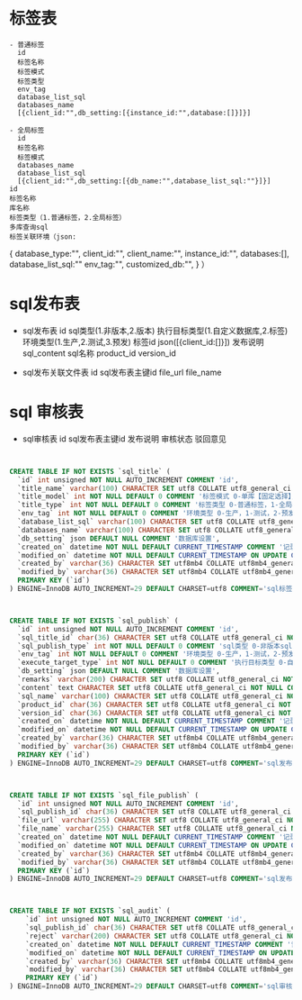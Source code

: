

# 标签表

    - 普通标签
      id
      标签名称
      标签模式
      标签类型
      env_tag
      database_list_sql
      databases_name
      [{client_id:"",db_setting:[{instance_id:"",database:[]}]}]

    - 全局标签
      id
      标签名称
      标签模式
      databases_name
      database_list_sql
      [{client_id:"",db_setting:[{db_name:"",database_list_sql:""}]}]
    id
    标签名称
    库名称
    标签类型（1.普通标签，2.全局标签）
    多库查询sql
    标签关联环境（json:
{
database_type:"",
client_id:"",
client_name:"",
instance_id:"",
databases:[],
database_list_sql:""
env_tag:"",
customized_db:"",
}
               ）


# sql发布表
  
  
  - sql发布表
    id
    sql类型(1.非版本,2.版本)
    执行目标类型(1.自定义数据库,2.标签)
    环境类型(1.生产,2.测试,3.预发)
    标签id
    json([{client_id:[]}])
    发布说明
    sql_content
    sql名称
    product_id
    version_id
  
   
    
  - sql发布关联文件表
    id
    sql发布表主键id
    file_url
    file_name
    
    
# sql 审核表
   
  - sql审核表
    id
    sql发布表主键id
    发布说明
    审核状态
    驳回意见
    

  




```sql


CREATE TABLE IF NOT EXISTS `sql_title` (
  `id` int unsigned NOT NULL AUTO_INCREMENT COMMENT 'id',
  `title_name` varchar(100) CHARACTER SET utf8 COLLATE utf8_general_ci NOT NULL DEFAULT '' COMMENT '标签名称',
  `title_model` int NOT NULL DEFAULT 0 COMMENT '标签模式 0-单库【固定选择】，1-多库【SQL】',
  `title_type` int NOT NULL DEFAULT 0 COMMENT '标签类型 0-普通标签，1-全局标签',
  `env_tag` int NOT NULL DEFAULT 0 COMMENT '环境类型 0-生产，1-测试，2-预发',
  `database_list_sql` varchar(100) CHARACTER SET utf8 COLLATE utf8_general_ci NOT NULL DEFAULT '' COMMENT '多库sql',
  `databases_name` varchar(100) CHARACTER SET utf8 COLLATE utf8_general_ci NOT NULL DEFAULT '' COMMENT '库名',
  `db_setting` json DEFAULT NULL COMMENT '数据库设置',
  `created_on` datetime NOT NULL DEFAULT CURRENT_TIMESTAMP COMMENT '记录创建时间',
  `modified_on` datetime NOT NULL DEFAULT CURRENT_TIMESTAMP ON UPDATE CURRENT_TIMESTAMP COMMENT '记录更新时间',
  `created_by` varchar(36) CHARACTER SET utf8mb4 COLLATE utf8mb4_general_ci NOT NULL DEFAULT '' COMMENT '记录创建人',
  `modified_by` varchar(36) CHARACTER SET utf8mb4 COLLATE utf8mb4_general_ci NOT NULL DEFAULT '' COMMENT '记录更新人',
  PRIMARY KEY (`id`)
) ENGINE=InnoDB AUTO_INCREMENT=29 DEFAULT CHARSET=utf8 COMMENT='sql标签表';



CREATE TABLE IF NOT EXISTS `sql_publish` (
  `id` int unsigned NOT NULL AUTO_INCREMENT COMMENT 'id',
  `sql_title_id` char(36) CHARACTER SET utf8 COLLATE utf8_general_ci NOT NULL DEFAULT '' COMMENT 'sql关联标签id',
  `sql_publish_type` int NOT NULL DEFAULT 0 COMMENT 'sql类型 0-非版本sql，1-版本sql',
  `env_tag` int NOT NULL DEFAULT 0 COMMENT '环境类型 0-生产，1-测试，2-预发',
  `execute_target_type` int NOT NULL DEFAULT 0 COMMENT '执行目标类型 0-自定义数据库，1-标签',
  `db_setting` json DEFAULT NULL COMMENT '数据库设置',
  `remarks` varchar(200) CHARACTER SET utf8 COLLATE utf8_general_ci NOT NULL DEFAULT '' COMMENT '发布说明',
  `content` text CHARACTER SET utf8 COLLATE utf8_general_ci NOT NULL COMMENT 'sql内容',
  `sql_name` varchar(100) CHARACTER SET utf8 COLLATE utf8_general_ci NOT NULL DEFAULT '' COMMENT 'sql名称',
  `product_id` char(36) CHARACTER SET utf8 COLLATE utf8_general_ci NOT NULL DEFAULT '' COMMENT 'sql关联应用id',
  `version_id` char(36) CHARACTER SET utf8 COLLATE utf8_general_ci NOT NULL DEFAULT '' COMMENT '应用关联版本id',
  `created_on` datetime NOT NULL DEFAULT CURRENT_TIMESTAMP COMMENT '记录创建时间',
  `modified_on` datetime NOT NULL DEFAULT CURRENT_TIMESTAMP ON UPDATE CURRENT_TIMESTAMP COMMENT '记录更新时间',
  `created_by` varchar(36) CHARACTER SET utf8mb4 COLLATE utf8mb4_general_ci NOT NULL DEFAULT '' COMMENT '记录创建人',
  `modified_by` varchar(36) CHARACTER SET utf8mb4 COLLATE utf8mb4_general_ci NOT NULL DEFAULT '' COMMENT '记录更新人',
  PRIMARY KEY (`id`)
) ENGINE=InnoDB AUTO_INCREMENT=29 DEFAULT CHARSET=utf8 COMMENT='sql发布表';



CREATE TABLE IF NOT EXISTS `sql_file_publish` (
  `id` int unsigned NOT NULL AUTO_INCREMENT COMMENT 'id',
  `sql_publish_id` char(36) CHARACTER SET utf8 COLLATE utf8_general_ci NOT NULL DEFAULT '' COMMENT 'sql发布表主键id',
  `file_url` varchar(255) CHARACTER SET utf8 COLLATE utf8_general_ci NOT NULL DEFAULT '' COMMENT 'sql文件地址',
  `file_name` varchar(255) CHARACTER SET utf8 COLLATE utf8_general_ci NOT NULL DEFAULT '' COMMENT 'sql文件名称',
  `created_on` datetime NOT NULL DEFAULT CURRENT_TIMESTAMP COMMENT '记录创建时间',
  `modified_on` datetime NOT NULL DEFAULT CURRENT_TIMESTAMP ON UPDATE CURRENT_TIMESTAMP COMMENT '记录更新时间',
  `created_by` varchar(36) CHARACTER SET utf8mb4 COLLATE utf8mb4_general_ci NOT NULL DEFAULT '' COMMENT '记录创建人',
  `modified_by` varchar(36) CHARACTER SET utf8mb4 COLLATE utf8mb4_general_ci NOT NULL DEFAULT '' COMMENT '记录更新人',
  PRIMARY KEY (`id`)
) ENGINE=InnoDB AUTO_INCREMENT=29 DEFAULT CHARSET=utf8 COMMENT='sql发布关联文件表';



CREATE TABLE IF NOT EXISTS `sql_audit` (
    `id` int unsigned NOT NULL AUTO_INCREMENT COMMENT 'id',
    `sql_publish_id` char(36) CHARACTER SET utf8 COLLATE utf8_general_ci NOT NULL DEFAULT '' COMMENT 'sql发布表主键id',
    `reject` varchar(200) CHARACTER SET utf8 COLLATE utf8_general_ci NOT NULL DEFAULT '' COMMENT '驳回意见',
    `created_on` datetime NOT NULL DEFAULT CURRENT_TIMESTAMP COMMENT '记录创建时间',
    `modified_on` datetime NOT NULL DEFAULT CURRENT_TIMESTAMP ON UPDATE CURRENT_TIMESTAMP COMMENT '记录更新时间',
    `created_by` varchar(36) CHARACTER SET utf8mb4 COLLATE utf8mb4_general_ci NOT NULL DEFAULT '' COMMENT '记录创建人',
    `modified_by` varchar(36) CHARACTER SET utf8mb4 COLLATE utf8mb4_general_ci NOT NULL DEFAULT '' COMMENT '记录更新人',
    PRIMARY KEY (`id`)
) ENGINE=InnoDB AUTO_INCREMENT=29 DEFAULT CHARSET=utf8 COMMENT='sql审核表';

```  